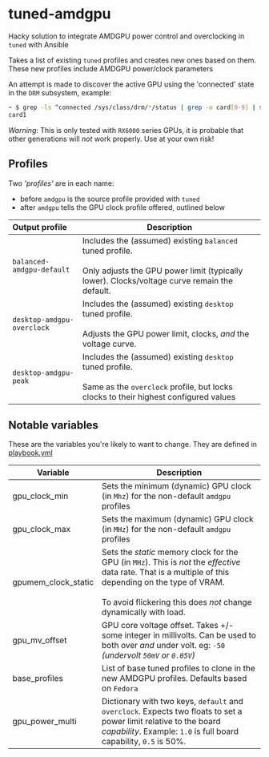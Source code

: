 # tuned-amdgpu

Hacky solution to integrate AMDGPU power control and overclocking in `tuned` with Ansible

Takes a list of existing `tuned` profiles and creates new ones based on them.  These new profiles include AMDGPU power/clock parameters

An attempt is made to discover the active GPU using the 'connected' state in the `DRM` subsystem, example:

```bash
~ $ grep -ls ^connected /sys/class/drm/*/status | grep -o card[0-9] | sort | uniq | sort -h | tail -1
card1
```
_Warning_: This is only tested with `RX6000` series GPUs, it is probable that other generations will *not* work properly.  Use at your own risk!

## Profiles

Two _'profiles'_ are in each name:

- before `amdgpu` is the source profile provided with `tuned`
- after `amdgpu` tells the GPU clock profile offered, outlined below

| Output profile | Description |
|:---|---|
| `balanced-amdgpu-default` | Includes the (assumed) existing `balanced` tuned profile.<br/><br/>Only adjusts the GPU power limit (typically lower).  Clocks/voltage curve remain the default. |
| `desktop-amdgpu-overclock` | Includes the (assumed) existing `desktop` tuned profile.<br/><br/>Adjusts the GPU power limit, clocks, _and_ the voltage curve. |
| `desktop-amdgpu-peak` | Includes the (assumed) existing `desktop` tuned profile.<br/><br/>Same as the `overclock` profile, but locks clocks to their highest configured values |

## Notable variables

These are the variables you're likely to want to change.  They are defined in [playbook.yml](playbook.yml)

| Variable               | Description                                                                           |  
|------------------------|---------------------------------------------------------------------------------------|  
| gpu_clock_min          | Sets the minimum (dynamic) GPU clock (in `Mhz`) for the non-default `amdgpu` profiles |  
| gpu_clock_max          | Sets the maximum (dynamic) GPU clock (in `MHz`) for the non-default `amdgpu` profiles |  
| gpumem_clock_static       | Sets the _static_ memory clock for the GPU (in `MHz`).  This is *not* the _effective_ data rate.  That is a multiple of this depending on the type of VRAM.<br/><br/>To avoid flickering this does *not* change dynamically with load. |  
| gpu_mv_offset          | GPU core voltage offset.  Takes +/- some integer in millivolts.  Can be used to both over _and_ under volt. eg: `-50` _(undervolt `50mV` or `0.05V`)_ |  
| base_profiles          | List of base tuned profiles to clone in the new AMDGPU profiles.  Defaults based on `Fedora` |  
| gpu_power_multi        | Dictionary with two keys, `default` and `overclock`. Expects two floats to set a power limit relative to the board _capability_. Example: `1.0` is full board capability, `0.5` is 50%. |  
